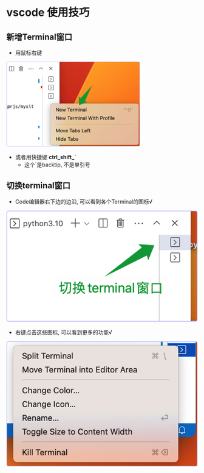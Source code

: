 # vscode 使用技巧

## 新增Terminal窗口
* 用鼠标右键

![](20230317085219.png)

* 或者用快捷键 **ctrl_shift_`**
    * 这个`是backtip, 不是单引号

## 切换terminal窗口
* Code编辑器右下边的边沿, 可以看到各个Terminal的图标√

![](20230303084447.png)  

* 右键点击这些图标, 可以看到更多的功能√

![](20230303084734.png)  

